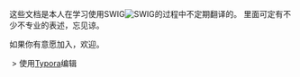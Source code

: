 这些文档是本人在学习使用SWIG![SWIG](http://www.swig.org/images/swig17.png)的过程中不定期翻译的。
里面可定有不少不专业的表述，忘见谅。



如果你有意愿加入，欢迎。

  > 使用[Typora](https://www.typora.io)编辑

